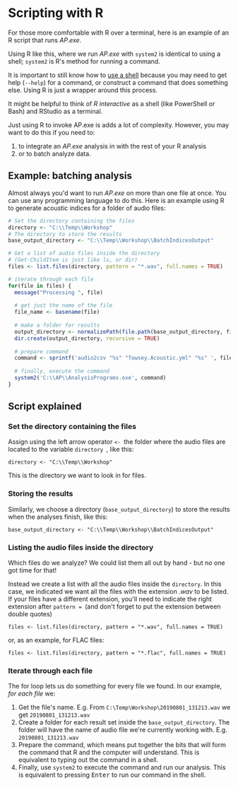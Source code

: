 # Scripting with R

For those more comfortable with R over a terminal, here is an example of an R 
script that runs *AP.exe*.

Using R like this, where we run *AP.exe* with `system2` is identical to using a
shell; `system2` is R's method for running a command.

It is important to still know how to [use a shell](./cli.md) because you may need
to get help (`--help`) for a command, or construct a command that does something else.
Using R is just a wrapper around this process.

It might be helpful to think of _R interactive_ as a shell (like PowerShell or Bash)
and RStudio as a terminal.

Just using R to invoke AP.exe is adds a lot of complexity.
However, you may want to do this if you need to:

1. to integrate an _AP.exe_ analysis in with the rest of your R analysis
2. or to batch analyze data.

## Example: batching analysis

Almost always you'd want to run _AP.exe_ on more than one file at once.
You can use any programming language to do this. Here is an example using R
to generate acoustic indices for a folder of audio files:

```r
# Set the directory containing the files
directory <- "C:\\Temp\\Workshop"
# The directory to store the results
base_output_directory <- "C:\\Temp\\Workshop\\BatchIndicesOutput"

# Get a list of audio files inside the directory
# (Get-ChildItem is just like ls, or dir)
files <- list.files(directory, pattern = "*.wav", full.names = TRUE)

# iterate through each file
for(file in files) {
  message("Processing ", file) 
  
  # get just the name of the file
  file_name <- basename(file)
  
  # make a folder for results
  output_directory <- normalizePath(file.path(base_output_directory, file_name))
  dir.create(output_directory, recursive = TRUE)
  
  # prepare command
  command <- sprintf('audio2csv "%s" "Towsey.Acoustic.yml" "%s" ', file, output_directory)
  
  # finally, execute the command
  system2('C:\\AP\\AnalysisPrograms.exe', command)
}
```

## Script explained

### Set the directory containing the files
Assign using the left arrow operator `<- `the folder where the audio files
are located to the variable `directory `, like this:

`directory <- "C:\\Temp\\Workshop" `

This is the directory we want to look in for files.

### Storing the results

Similarly, we choose a directory (`base_output_directory`) to store the
results when the analyses finish, like this:

`base_output_directory <- "C:\\Temp\\Workshop\\BatchIndicesOutput"`

### Listing the audio files inside the directory

Which files do we analyze? We could list them all out by hand - but no one got
time for that!

Instead we create a list with all the audio files inside the `directory`.
In this case, we indicated we want all the files with the extension *.wav* to be
listed. If your files have a different extension, you'll need to indicate the
right extension after `pattern = `(and don't forget to put 
the extension between double quotes)

`files <- list.files(directory, pattern = "*.wav", full.names = TRUE)`

or, as an example, for FLAC files:

`files <- list.files(directory, pattern = "*.flac", full.names = TRUE)`

### Iterate through each file

The for loop lets us do something for every file we found. In our example, _for 
each file_ we:

1. Get the file's name. E.g. From `C:\Temp\Workshop\20190801_131213.wav` we get `20190801_131213.wav`
2. Create a folder for each result set inside the `base_output_directory`. The folder
   will have the name of audio file we're currently working with. E.g. `20190801_131213.wav`
3. Prepare the command, which means put together the bits that will form the 
   command that R and the computer will understand. This is equivalent to typing
   out the command in a shell.
4. Finally, use `system2` to execute the command and run our analysis.
   This is equivalent to pressing <kbd>Enter</kbd> to run our command in the shell.
